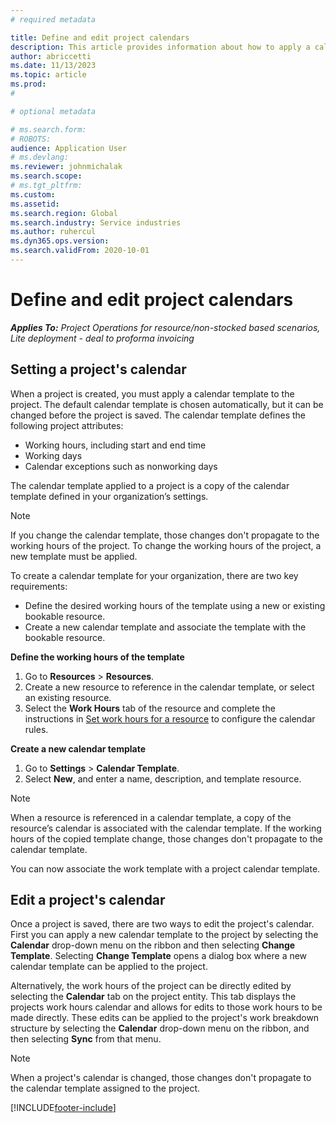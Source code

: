```yaml
---
# required metadata

title: Define and edit project calendars
description: This article provides information about how to apply a calendar template to a project to track the project schedule.
author: abriccetti
ms.date: 11/13/2023
ms.topic: article
ms.prod: 
#

# optional metadata

# ms.search.form: 
# ROBOTS: 
audience: Application User
# ms.devlang: 
ms.reviewer: johnmichalak
ms.search.scope: 
# ms.tgt_pltfrm: 
ms.custom: 
ms.assetid: 
ms.search.region: Global
ms.search.industry: Service industries
ms.author: ruhercul
ms.dyn365.ops.version: 
ms.search.validFrom: 2020-10-01
---
```


# Define and edit project calendars

_**Applies To:** Project Operations for resource/non-stocked based scenarios, Lite deployment - deal to proforma invoicing_

## Setting a project's calendar

When a project is created, you must apply a calendar template to the project. The default calendar template is chosen automatically, but it can be changed before the project is saved. The calendar template defines the following project attributes:

- Working hours, including start and end time
- Working days
- Calendar exceptions such as nonworking days

The calendar template applied to a project is a copy of the calendar template defined in your organization’s settings.

> [!NOTE]
> If you change the calendar template, those changes don't propagate to the working hours of the project. To change the working hours of the project, a new template must be applied.

To create a calendar template for your organization, there are two key requirements:

- Define the desired working hours of the template using a new or existing bookable resource.
- Create a new calendar template and associate the template with the bookable resource.

**Define the working hours of the template**

1. Go to **Resources** \> **Resources**.
2. Create a new resource to reference in the calendar template, or select an existing resource.
3. Select the **Work Hours** tab of the resource and complete the instructions in [Set work hours for a resource](/dynamics365/field-service/set-work-hours-resource) to configure the calendar rules.

**Create a new calendar template**

1. Go to **Settings** \> **Calendar Template**.
2. Select **New**, and enter a name, description, and template resource.

> [!NOTE]
> When a resource is referenced in a calendar template, a copy of the resource’s calendar is associated with the calendar template. If the working hours of the copied template change, those changes don't propagate to the calendar template.

You can now associate the work template with a project calendar template.

## Edit a project's calendar

Once a project is saved, there are two ways to edit the project's calendar. First you can apply a new calendar template to the project by selecting the **Calendar** drop-down menu on the ribbon and then selecting **Change Template**. Selecting **Change Template** opens a dialog box where a new calendar template can be applied to the project.

Alternatively, the work hours of the project can be directly edited by selecting the **Calendar** tab on the project entity. This tab displays the projects work hours calendar and allows for edits to those work hours to be made directly. These edits can be applied to the project's work breakdown structure by selecting the **Calendar** drop-down menu on the ribbon, and then selecting **Sync** from that menu.

> [!NOTE]
> When a project's calendar is changed, those changes don't propagate to the calendar template assigned to the project.

[!INCLUDE[footer-include](../includes/footer-banner.md)]

